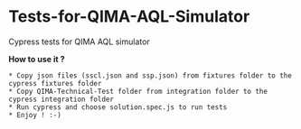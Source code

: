 # Tests-for-QIMA-AQL-Simulator
Cypress tests for QIMA AQL simulator

**How to use it ?**

    * Copy json files (sscl.json and ssp.json) from fixtures folder to the cypress fixtures folder
    * Copy QIMA-Technical-Test folder from integration folder to the cypress integration folder
    * Run cypress and choose solution.spec.js to run tests
    * Enjoy ! :-)
